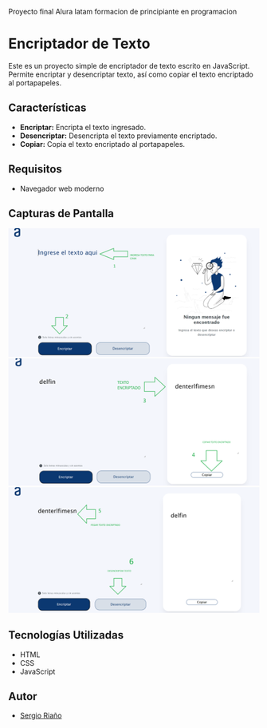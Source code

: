 Proyecto final Alura latam formacion de principiante en programacion
# Encriptador de Texto

Este es un proyecto simple de encriptador de texto escrito en JavaScript. Permite encriptar y desencriptar texto, así como copiar el texto encriptado al portapapeles.

## Características

- **Encriptar:** Encripta el texto ingresado.
- **Desencriptar:** Desencripta el texto previamente encriptado.
- **Copiar:** Copia el texto encriptado al portapapeles.

## Requisitos

- Navegador web moderno

## Capturas de Pantalla

![Captura de Pantalla](./assets/paso1.png)
![Captura de Pantalla](./assets/paso3.png)
![Captura de Pantalla](./assets/paso4.png)

## Tecnologías Utilizadas

- HTML
- CSS
- JavaScript

## Autor

- [Sergio Riaño](https://github.com/Sergiovany)
